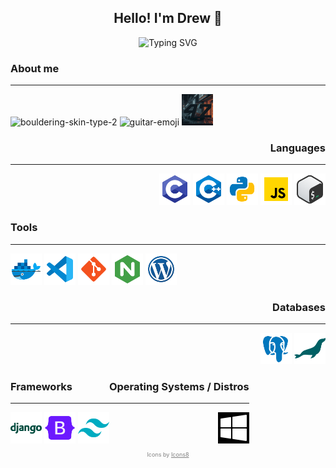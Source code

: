<!-- Title -->
<h2 align="center">
  Hello! I'm Drew 👋
</h2>

<!-- Automatically appear text -->
<div align="center">
  <img src="https://readme-typing-svg.demolab.com?font=JetBrains+Mono&pause=1000&center=true&width=435&lines=Welcome+to+my+GitHub+Profile!" alt="Typing SVG" />
</div>

<!-- About me -->
<div align="left">
  <div>
    <h3>About me</h3>
    <hr>
    <div>
      <img width="48" height="48" src="https://img.icons8.com/color/48/bouldering-skin-type-2.png" alt="bouldering-skin-type-2"/>
      <img width="48" height="48" src="https://img.icons8.com/emoji/48/guitar-emoji.png" alt="guitar-emoji"/>
      <a href="https://42.fr/en/homepage/">
        <img src="https://raw.githubusercontent.com/stormphlegyas/vscode-42header/master/42.png" alt="School 42" width="50" height="50">
      </a>
    </div>
  </div>

  <!-- Languages -->

  <div align="right">
    <h3>Languages</h3>
    <hr>
    <div>
      <img src="./assets/icons/icons8-c.svg" width="50" height="50" title="C">
      <img src="./assets/icons/icons8-cpp.svg" width="50" height="50" title="C++">
      <img src="./assets/icons/icons8-python.svg" alt="Python" width="50" height="50" title="Python">
      <img src="./assets/icons/icons8-javascript.svg" alt="JavaScript" width="50" height="50" title="JavaScript">
      <img src="./assets/icons/icons8-bash.svg" alt="Bash" width="50" height="50" title="Bash">
    </div>
  </div>

  <!-- Tools -->
  <div align="left">
    <h3>Tools</h3>
    <hr>
    <div>
      <img src="./assets/icons/icons8-docker.svg" alt="Docker" width="50" height="50" title="Docker">
      <img src="./assets/icons/icons8-vs-code.svg" alt="VSCode" width="50" height="50" title="VSCode">
      <img src="./assets/icons/icons8-git.svg" alt="Git" width="50" height="50" title="Git">
      <img src="./assets/icons/icons8-nginx.svg" alt="Nginx" width="50" height="50" title="Nginx">
      <img src="./assets/icons/icons8-wordpress.svg" alt="WordPress" width="50" height="50" title="WordPress">
      <!-- <img src="" alt="VirtualBox" width="50" height="50" title="VirtualBox"> -->
      <!-- <img src="" alt="GDB" width="50" height="50" title="GDB"> -->
      <!-- <img src="" alt="Makefile" width="50" height="50" title="Makefile"> -->
      <!-- <img src="" alt="Valgrind" width="75" height="50" title="Valgrind"> -->
    </div>
  </div>

  <!-- Databases --> 
  <div align="right">
    <h3>Databases</h3>
    <hr>
    <div>
      <img src="./assets/icons/icons8-postgresql.svg" alt="PostgreSQL" width="50" height="50" title="PostgreSQL">
      <img src="./assets/icons/icons8-mariadb.svg" alt="MariaDB" width="50" height="50" title="MariaDB">
    </div>
  </div>

  <div style="display: flex; width: 100%;">
    <!-- Frameworks --> 
    <div align="left">
      <h3>Frameworks</h3>
      <hr>
      <div>
        <img src="./assets/icons/icons8-django.svg" alt="Django" width="50" height="50" title="Django">
        <img src="./assets/icons/icons8-bootstrap.svg" alt="Bootstrap" width="50" height="50" title="Bootstrap">
        <img src="./assets/icons/icons8-tailwindcss.svg" alt="TailwindCSS" width="50" height="50" title="TailwindCSS">
      </div>
    </div>
    <!-- Operating Systems --> 
    <div align="right">
      <h3>Operating Systems / Distros</h3>
      <hr>
      <div>
        <img src="./assets/icons/icons8-windows.svg" alt="Windows" width="50" height="50" title="Windows" style="filter: invert(1)">
        <!-- <img src="https://img.icons8.com/color/48/ubuntu--v1.png" alt="Ubuntu" width="50" height="50" title="Ubuntu">
        <img src="https://img.icons8.com/color/48/debian.png" alt="Debian" width="50" height="50" title="Debian"> -->
      </div>
    </div>
  </div>

<!-- Attribution to Icons8 -->
<div align="center">
  <p style="color: gray; font-size: 9px;">Icons by <a href="https://icons8.com/" style="color: gray; text-decoration: underline;">Icons8</a></p>
</div>

<!--
Here are some ideas to get you started:
- 🔭 I’m currently working on ...
- 🌱 I’m currently learning ...
- 👯 I’m looking to collaborate on ...
- 🤔 I’m looking for help with ...
- 💬 Ask me about ...
- 📫 How to reach me: ...
- 😄 Pronouns: ...
- ⚡ Fun fact: ...
-->
